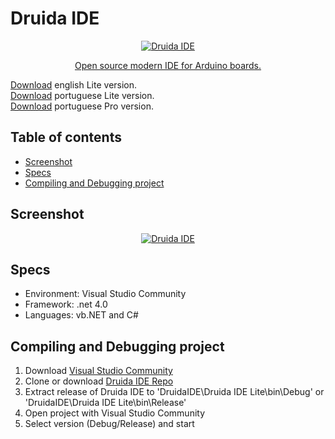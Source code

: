# Druida IDE

<p align="center">
  <a href="https://binquantum.wordpress.com/" target="_blank">
    <img src="https://binquantum.files.wordpress.com/2020/03/cropped-cropped-siteicon-2.png" alt="Druida IDE">
    <p align="center">Open source modern IDE for Arduino boards.<p>
  </a>
</p>

[Download](https://binquantum.wordpress.com/druida-ide-lite/) english Lite version.<br>
[Download](https://binary-quantum.com/druida-ide-lite/) portuguese Lite version.<br>
[Download](https://binary-quantum.com/druida-2/) portuguese Pro version.<br>

## Table of contents 

- [Screenshot](#screenshot)
- [Specs](#specs)
- [Compiling and Debugging project](#compiling-and-debugging-project)

## Screenshot

<p align="center">
  <a href="https://binquantum.wordpress.com/" target="_blank">
    <img src="https://binquantum.files.wordpress.com/2019/08/image-3.png" alt="Druida IDE"></img>
  </a>
</p>

## Specs
* Environment: Visual Studio Community
* Framework: .net 4.0
* Languages: vb.NET and C#

## Compiling and Debugging project
1. Download [Visual Studio Community](https://visualstudio.microsoft.com/vs/)
2. Clone or download [Druida IDE Repo](https://github.com/binq-software/DruidaIDE)
3. Extract release of Druida IDE to 'DruidaIDE\Druida IDE Lite\bin\Debug' or 'DruidaIDE\Druida IDE Lite\bin\Release'
4. Open project with Visual Studio Community
5. Select version (Debug/Release) and start
